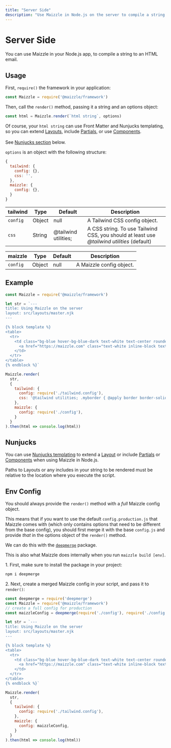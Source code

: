 ```yaml
---
title: "Server Side"
description: "Use Maizzle in Node.js on the server to compile a string to an HTML email, styled with Tailwind CSS"
---
```


# Server Side

You can use Maizzle in your Node.js app, to compile a string to an HTML email.

## Usage

First, `require()` the framework in your application:

```js
const Maizzle = require('@maizzle/framework')
```

Then, call the `render()` method, passing it a string and an options object:

```js
const html = Maizzle.render(`html string`, options)
```

<div class="bg-gray-100 border-l-4 border-gradient-b-ocean-light p-4 mb-4 text-md" role="alert">
  <div class="text-gray-600">Of course, your <code class="shiki-inline">html string</code> can use Front Matter and Nunjucks templating, so you can extend <a href="/docs/layouts/">Layouts</a>, include <a href="/docs/partials/">Partials</a>, or use <a href="/docs/components/">Components</a>. 
  <br><br>See <a href="#nunjucks">Nunjucks section</a> below.</div>
</div>

`options` is an object with the following structure:

```js
{
  tailwind: {
    config: {},
    css: '',
  },
  maizzle: {
    config: {},
  }
}
```

| tailwind | Type | Default | Description |
| --- | --- | --- | --- |
| `config` | Object | null | A Tailwind CSS config object. |
| `css` | String | @tailwind utilities; | A CSS string. To use Tailwind CSS, you should at least use _@tailwind utilities_ (default) |

| maizzle | Type | Default | Description |
| --- | --- | --- | --- |
| `config` | Object | null | A Maizzle config object. |

## Example

```js
const Maizzle = require('@maizzle/framework')

let str = `---
title: Using Maizzle on the server
layout: src/layouts/master.njk
---

{% block template %}
<table>
  <tr>
    <td class="bg-blue hover-bg-blue-dark text-white text-center rounded">
      <a href="https://maizzle.com" class="text-white inline-block text-sm font-semibold py-16 px-24 no-underline">Confirm email address</a>
    </td>
  </tr>
</table>
{% endblock %}`

Maizzle.render(
  str,
  {
    tailwind: {
      config: require('./tailwind.config'),
      css: '@tailwind utilities; .myborder { @apply border border-solid border-gray-300; }',
    },
    maizzle: {
      config: require('./config'),
    }
  }
).then(html => console.log(html))
```

## Nunjucks

You can use [Nunjucks templating](https://mozilla.github.io/nunjucks/templating.html) to extend a [Layout](/docs/layouts/) or include [Partials](/docs/partials/) or [Components](/docs/components/) when using Maizzle in Node.js.

<div class="bg-gray-100 border-l-4 border-gradient-b-red-dark p-4 mb-4 text-md" role="alert">
  <div class="text-gray-600">Paths to Layouts or any includes in your string to be rendered must be relative to the location where you execute the script.</div>
</div>

## Env Config

You should always provide the `render()` method with a _full_ Maizzle config object.

This means that if you want to use the default `config.production.js` that Maizzle comes with (which only contains options that need to be different from the base config), you should first merge it with the base `config.js` and provide _that_ in the options object of the `render()` method.

We can do this with the [`deepmerge`](https://www.npmjs.com/package/deepmerge) package.

<div class="bg-gray-100 border-l-4 border-gradient-b-ocean-light p-4 mb-4 text-md" role="alert">
  <div class="text-gray-600">This is also what Maizzle does internally when you run <code class="shiki-inline">maizzle build [env]</code>.</div>
</div>

1\. First, make sure to install the package in your project:

```sh
npm i deepmerge
```

2\. Next, create a merged Maizzle config in your script, and pass it to `render()`:

```js
const deepmerge = require('deepmerge')
const Maizzle = require('@maizzle/framework')
// create a full config for production
const maizzleConfig = deepmerge(require('./config'), require('./config.production'))

let str = `---
title: Using Maizzle on the server
layout: src/layouts/master.njk
---

{% block template %}
<table>
  <tr>
    <td class="bg-blue hover-bg-blue-dark text-white text-center rounded">
      <a href="https://maizzle.com" class="text-white inline-block text-sm font-semibold py-16 px-24 no-underline">Confirm email address</a>
    </td>
  </tr>
</table>
{% endblock %}`

Maizzle.render(
  str,
  {
    tailwind: {
      config: require('./tailwind.config'),
    },
    maizzle: {
      config: maizzleConfig,
    }
  }
).then(html => console.log(html))
```
